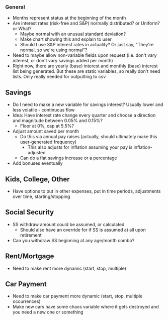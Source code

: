 ### General
- Months represent status at the beginning of the month
- Are interest rates (risk-free and S&P) normally distributed? or Uniform? or What?
  - Maybe normal with an unusual standard deviation?
  - Make chart showing this and explain to user
  - Should I use S&P interest rates in actuality? Or just say, "They're normal, so we're using normal"?
- Need to maybe allow non-variable fields upon request (i.e. don't vary interest, or don't vary savings added per month)
- Right now, there are yearly (base) interest and monthly (base) interest list being generated. But these are static variables,
so really don't need lists. Only really needed for outputting to csv

## Savings
- Do I need to make a new variable for savings interest? Usually lower and less volatile - continuous flow
- Idea: Have interest rate change every quarter and choose a direction and magnitude between 0.05% and 0.15%?
  - Floor at 0%, cap at 5.5%?
- Adjust amount saved per month
  - Do this via annual pay raises (actually, should ultimately make this user-generated frequency)
    - This also adjusts for inflation assuming your pay is inflation-adjusted
  - Can do a flat savings increase or a percentage
- Add bonuses eventually

## Kids, College, Other
- Have options to put in other expenses, put in time periods, adjustments over time, starting/stopping

## Social Security
- SS withdraw amount could be assumed, or calculated
  - Should also have an override for if SS is assumed at all upon retirement
- Can you withdraw SS beginning at any age/month combo?

## Rent/Mortgage
- Need to make rent more dynamic (start, stop, multiple)

## Car Payment
- Need to make car payment more dynamic (start, stop, multiple occurrences)
- Make new cars have some chaos variable where it gets destroyed and you need a new one or something